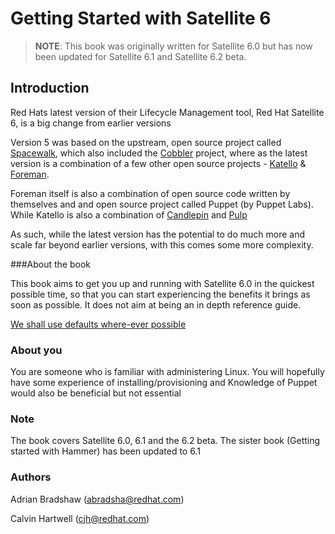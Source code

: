 # Getting Started with Satellite 6

>**NOTE**:
This book was originally written for Satellite 6.0 but has now been updated for Satellite 6.1 and Satellite 6.2 beta.

## Introduction

Red Hats latest version of their Lifecycle Management tool, Red Hat Satellite 6, is a big change from earlier versions

Version 5 was based on the upstream, open source project called [Spacewalk](http://spacewalk.redhat.com/), which also included the [Cobbler](http://www.cobblerd.org/) project, where as the latest version is a combination of a few other open source projects - [Katello](http://www.katello.org/) & [Foreman](http://theforeman.org/).

Foreman itself is also a combination of open source code written by themselves and and open source project called Puppet (by Puppet Labs). While Katello is also a combination of [Candlepin](http://www.candlepinproject.org/) and [Pulp](http://www.pulpproject.org/)

As such, while the latest version has the potential to do much more and scale far beyond earlier versions, with this comes some more complexity.

###About the book

This book aims to get you up and running with Satellite 6.0 in the quickest possible time, so that you can start experiencing the benefits it brings as soon as possible. It does not aim at being an in depth reference guide.

<u>We shall use defaults where-ever possible</u>

### About you

You are someone who is familiar with administering Linux. You will hopefully have some experience of installing/provisioning and Knowledge of Puppet would also be beneficial but not essential


### Note

The book covers Satellite 6.0, 6.1 and the 6.2 beta. The sister book (Getting started with Hammer) has been updated to 6.1

### Authors

Adrian Bradshaw
(abradsha@redhat.com)

Calvin Hartwell
(cjh@redhat.com)
